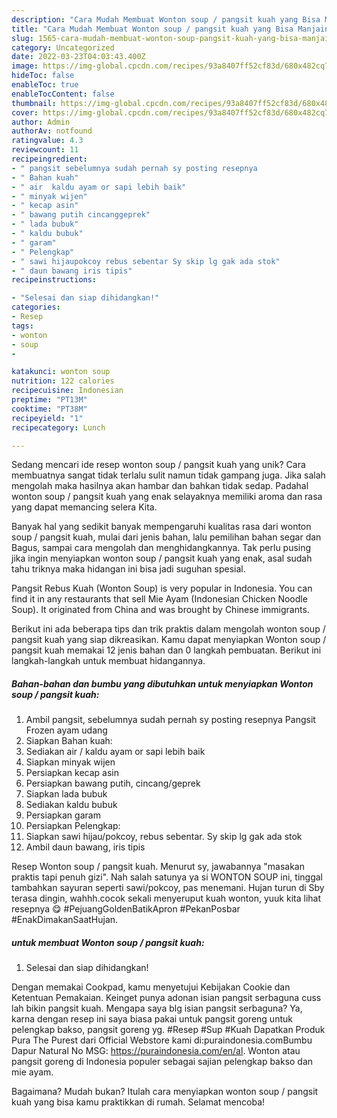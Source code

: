 ```yaml
---
description: "Cara Mudah Membuat Wonton soup / pangsit kuah yang Bisa Manjain Lidah"
title: "Cara Mudah Membuat Wonton soup / pangsit kuah yang Bisa Manjain Lidah"
slug: 1565-cara-mudah-membuat-wonton-soup-pangsit-kuah-yang-bisa-manjain-lidah
category: Uncategorized
date: 2022-03-23T04:03:43.400Z
image: https://img-global.cpcdn.com/recipes/93a8407ff52cf83d/680x482cq70/wonton-soup-pangsit-kuah-foto-resep-utama.jpg
hideToc: false
enableToc: true
enableTocContent: false
thumbnail: https://img-global.cpcdn.com/recipes/93a8407ff52cf83d/680x482cq70/wonton-soup-pangsit-kuah-foto-resep-utama.jpg
cover: https://img-global.cpcdn.com/recipes/93a8407ff52cf83d/680x482cq70/wonton-soup-pangsit-kuah-foto-resep-utama.jpg
author: Admin
authorAv: notfound
ratingvalue: 4.3
reviewcount: 11
recipeingredient:
- " pangsit sebelumnya sudah pernah sy posting resepnya                      Pangsit Frozen ayam udang"
- " Bahan kuah"
- " air  kaldu ayam or sapi lebih baik"
- " minyak wijen"
- " kecap asin"
- " bawang putih cincanggeprek"
- " lada bubuk"
- " kaldu bubuk"
- " garam"
- " Pelengkap"
- " sawi hijaupokcoy rebus sebentar Sy skip lg gak ada stok"
- " daun bawang iris tipis"
recipeinstructions:

- "Selesai dan siap dihidangkan!"
categories:
- Resep
tags:
- wonton
- soup
- 

katakunci: wonton soup  
nutrition: 122 calories
recipecuisine: Indonesian
preptime: "PT13M"
cooktime: "PT38M"
recipeyield: "1"
recipecategory: Lunch

---
```





Sedang mencari ide resep wonton soup / pangsit kuah yang unik? Cara membuatnya sangat tidak terlalu sulit namun tidak gampang juga. Jika salah mengolah maka hasilnya akan hambar dan bahkan tidak sedap. Padahal wonton soup / pangsit kuah yang enak selayaknya memiliki aroma dan rasa yang dapat memancing selera Kita.





Banyak hal yang sedikit banyak mempengaruhi kualitas rasa dari wonton soup / pangsit kuah, mulai dari jenis bahan, lalu pemilihan bahan segar dan Bagus, sampai cara mengolah dan menghidangkannya. Tak perlu pusing jika ingin menyiapkan wonton soup / pangsit kuah yang enak,      asal sudah tahu triknya maka hidangan ini bisa jadi suguhan spesial.














Pangsit Rebus Kuah (Wonton Soup) is very popular in Indonesia. You can find it in any restaurants that sell Mie Ayam (Indonesian Chicken Noodle Soup). It originated from China and was brought by Chinese immigrants.






Berikut ini ada beberapa tips dan trik praktis dalam mengolah wonton soup / pangsit kuah yang siap dikreasikan. Kamu dapat menyiapkan Wonton soup / pangsit kuah memakai 12 jenis bahan dan 0 langkah pembuatan. Berikut ini langkah-langkah untuk membuat hidangannya.

<!--inarticleads1-->

##### Bahan-bahan dan bumbu yang dibutuhkan untuk menyiapkan Wonton soup / pangsit kuah:

1. Ambil  pangsit, sebelumnya sudah pernah sy posting resepnya                      Pangsit Frozen ayam udang
1. Siapkan  Bahan kuah:
1. Sediakan  air / kaldu ayam or sapi lebih baik
1. Siapkan  minyak wijen
1. Persiapkan  kecap asin
1. Persiapkan  bawang putih, cincang/geprek
1. Siapkan  lada bubuk
1. Sediakan  kaldu bubuk
1. Persiapkan  garam
1. Persiapkan  Pelengkap:
1. Siapkan  sawi hijau/pokcoy, rebus sebentar. Sy skip lg gak ada stok
1. Ambil  daun bawang, iris tipis


Resep Wonton soup / pangsit kuah. Menurut sy, jawabannya &#34;masakan praktis tapi penuh gizi&#34;. Nah salah satunya ya si WONTON SOUP ini, tinggal tambahkan sayuran seperti sawi/pokcoy, pas menemani. Hujan turun di Sby terasa dingin, wahhh.cocok sekali menyeruput kuah wonton, yuuk kita lihat resepnya 😋 #PejuangGoldenBatikApron #PekanPosbar #EnakDimakanSaatHujan. 

<!--inarticleads2-->

#####  untuk membuat Wonton soup / pangsit kuah:


1. Selesai dan siap dihidangkan!

Dengan memakai Cookpad, kamu menyetujui Kebijakan Cookie dan Ketentuan Pemakaian. Keinget punya adonan isian pangsit serbaguna cuss lah bikin pangsit kuah. Mengapa saya blg isian pangsit serbaguna? Ya, karna dengan resep ini saya biasa pakai untuk pangsit goreng untuk pelengkap bakso, pangsit goreng yg. #Resep #Sup #Kuah Dapatkan Produk Pura The Purest dari Official Webstore kami di:puraindonesia.comBumbu Dapur Natural No MSG: https://puraindonesia.com/en/al. Wonton atau pangsit goreng di Indonesia populer sebagai sajian pelengkap bakso dan mie ayam. 

Bagaimana? Mudah bukan? Itulah cara menyiapkan wonton soup / pangsit kuah yang bisa kamu praktikkan di rumah. Selamat mencoba!
